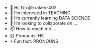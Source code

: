 - 👋 Hi, I’m @kraken-402
- 👀 I’m interested in TEACHING
- 🌱 I’m currently learning DATA SCIENCE
- 💞️ I’m looking to collaborate on ...
- 📫 How to reach me ...
- 😄 Pronouns: HE
- ⚡ Fun fact: PRONOUNS

<!---
kraken-402/kraken-402 is a ✨ special ✨ repository because its `README.md` (this file) appears on your GitHub profile.
You can click the Preview link to take a look at your changes.
--->
